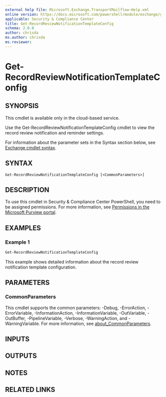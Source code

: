 ```yaml
---
external help file: Microsoft.Exchange.TransportMailflow-Help.xml
online version: https://docs.microsoft.com/powershell/module/exchange/get-recordreviewnotificationtemplateconfig
applicable: Security & Compliance Center
title: Get-RecordReviewNotificationTemplateConfig
schema: 2.0.0
author: chrisda
ms.author: chrisda
ms.reviewer:
---
```


# Get-RecordReviewNotificationTemplateConfig

## SYNOPSIS
This cmdlet is available only in the cloud-based service.

Use the Get-RecordReviewNotificationTemplateConfig cmdlet to view the record review notification and reminder settings.

For information about the parameter sets in the Syntax section below, see [Exchange cmdlet syntax](https://docs.microsoft.com/powershell/exchange/exchange-cmdlet-syntax).

## SYNTAX

```
Get-RecordReviewNotificationTemplateConfig [<CommonParameters>]
```

## DESCRIPTION
To use this cmdlet in Security & Compliance Center PowerShell, you need to be assigned permissions. For more information, see [Permissions in the Microsoft Purview portal](https://docs.microsoft.com/microsoft-365/compliance/microsoft-365-compliance-center-permissions).

## EXAMPLES

### Example 1
```powershell
Get-RecordReviewNotificationTemplateConfig
```

This example shows detailed information about the record review notification template configuration.

## PARAMETERS

### CommonParameters
This cmdlet supports the common parameters: -Debug, -ErrorAction, -ErrorVariable, -InformationAction, -InformationVariable, -OutVariable, -OutBuffer, -PipelineVariable, -Verbose, -WarningAction, and -WarningVariable. For more information, see [about_CommonParameters](https://go.microsoft.com/fwlink/p/?LinkID=113216).

## INPUTS

###  

## OUTPUTS

###  

## NOTES

## RELATED LINKS
